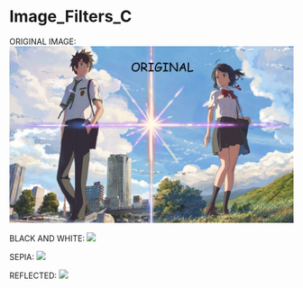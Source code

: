 # Image_Filters_C

ORIGINAL IMAGE:
![](yourname_original.jpg)


BLACK AND WHITE:
![](yourname_black_and_white.jpg)


SEPIA:
![](yourname_sepia.jpg)


REFLECTED:
![](yourname_reflect.jpg)
